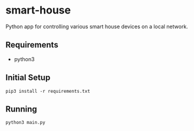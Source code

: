 # smart-house

Python app for controlling various smart house devices on a local network.

## Requirements
* python3

## Initial Setup
```
pip3 install -r requirements.txt
```

## Running
```
python3 main.py
```